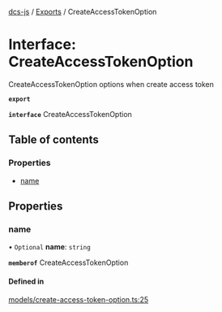 [dcs-js](../README.md) / [Exports](../modules.md) / CreateAccessTokenOption

# Interface: CreateAccessTokenOption

CreateAccessTokenOption options when create access token

**`export`**

**`interface`** CreateAccessTokenOption

## Table of contents

### Properties

- [name](CreateAccessTokenOption.md#name)

## Properties

### <a id="name" name="name"></a> name

• `Optional` **name**: `string`

**`memberof`** CreateAccessTokenOption

#### Defined in

[models/create-access-token-option.ts:25](https://github.com/unfoldingWord/dcs-js/blob/c677a54/models/create-access-token-option.ts#L25)
